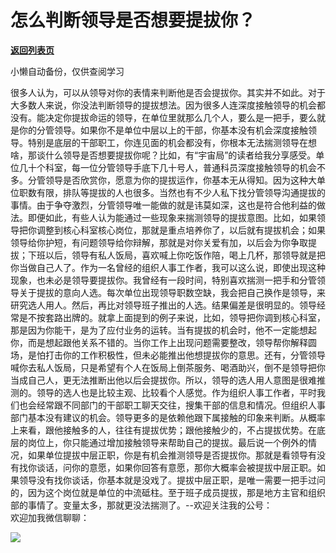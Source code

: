 # 怎么判断领导是否想要提拔你？

[**返回列表页**](/gzh/费曼的小茶馆)

小懒自动备份，仅供查阅学习

很多人认为，可以从领导对你的表情来判断他是否会提拔你。其实并不如此。对于大多数人来说，你没法判断领导的提拔想法。因为很多人连深度接触领导的机会都没有。能决定你提拔命运的领导，在单位里就那么几个人，要么是一把手，要么就是你的分管领导。如果你不是单位中层以上的干部，你基本没有机会深度接触领导。特别是底层的干部职工，你连见面的机会都没有，你根本无法揣测领导在想啥，那谈什么领导是否想要提拔你呢？比如，有“宇宙局”的读者给我分享感受。单位几十个科室，每一位分管领导手底下几十号人，普通科员深度接触领导的机会不多。分管领导是否欣赏你，愿意为你的提拔运作，你基本无从得知。因为这种大单位职数有限，排队等提拔的人也很多。当然也有不少人私下找分管领导沟通提拔的事情。由于争夺激烈，分管领导唯一能做的就是讳莫如深，这也是符合他利益的做法。即便如此，有些人认为能通过一些现象来揣测领导的提拔意图。比如，如果领导把你调整到核心科室核心岗位，那就是重点培养你了，以后就有提拔机会；如果领导给你护短，有问题领导给你辩解，那就是对你关爱有加，以后会为你争取提拔；下班以后，领导有私人饭局，喜欢喊上你吃饭作陪，喝上几杯，那领导就是把你当做自己人了。作为一名曾经的组织人事工作者，我可以这么说，即使出现这种现象，也未必是领导要提拔你。我曾经有一段时间，特别喜欢揣测一把手和分管领导关于提拔的意向人选。每次单位出现领导职数空缺，我会把自己换作是领导，来研究选人用人。然后，再比对领导班子推出的人选。结果偏差是很明显的。领导经常是不按套路出牌的。就拿上面提到的例子来说，比如，领导把你调到核心科室，那是因为你能干，是为了应付业务的运转。当有提拔的机会时，他不一定能想起你，而是想起跟他关系不错的。当你工作上出现问题需要整改，领导帮你解释圆场，是怕打击你的工作积极性，但未必能推出他想提拔你的意思。还有，分管领导喊你去私人饭局，只是希望有个人在饭局上倒茶服务、喝酒助兴，倒不是领导把你当成自己人，更无法推断出他以后会提拔你。所以，领导的选人用人意图是很难推测的。领导的选人也是比较主观、比较看个人感觉。作为组织人事工作者，平时我们也会经常跟不同部门的干部职工聊天交往，搜集干部的信息和情况。但组织人事部门基本没有建议的机会。领导更多的是依赖他跟下属接触的印象来判断。从概率上来看，跟他接触多的人，往往有提拔优势；跟他接触少的，不占提拔优势。在底层的岗位上，你只能通过增加接触领导来帮助自己的提拔。最后说一个例外的情况，如果单位提拔中层正职，你是有机会推测领导是否提拔你。那就是看领导有没有找你谈话，问你的意愿，如果你回答有意愿，那你大概率会被提拔中层正职。如果领导没有找你谈话，你基本就是没戏了。提拔中层正职，是唯一需要一把手过问的，因为这个岗位就是单位的中流砥柱。至于班子成员提拔，那是地方主官和组织部的事情了。变量太多，那就更没法揣测了。\--欢迎关注我的公号：  
欢迎加我微信聊聊：

![](https://mmbiz.qpic.cn/mmbiz_jpg/4ufdCXwkRAogiaBPlLVvMdhW25OKOspeLKicEd7LtibnPG1m66ljicjv5q7W5uHrPrOnhOiaExezAKMkAnQpKcBBLMw/640?wx_fmt=jpeg&from;=appmsg)

